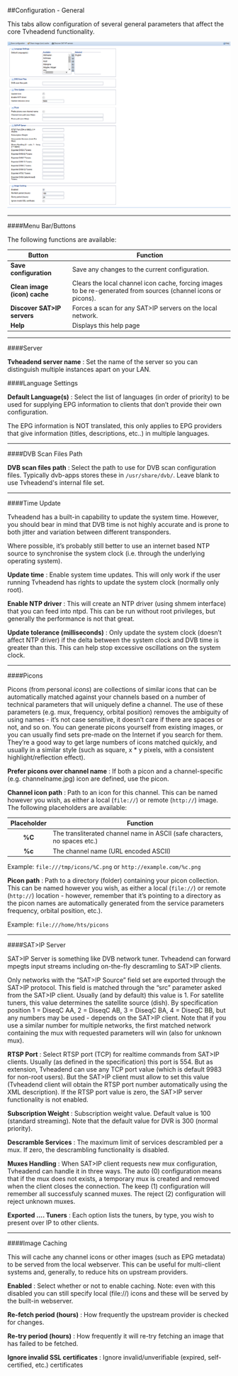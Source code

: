 ##Configuration - General

This tabs allow configuration of several general parameters that affect
the core Tvheadend functionality.

!['General' Tab Screenshot 1](docresources/configgeneraltab.png)

---

####Menu Bar/Buttons

The following functions are available:

Button                       | Function
-----------------------------|---------
**Save configuration**       | Save any changes to the current configuration.
**Clean image (icon) cache** | Clears the local channel icon cache, forcing images to be re-generated from sources (channel icons or picons).
**Discover SAT>IP servers**  | Forces a scan for any SAT>IP servers on the local network.
**Help**                     | Displays this help page

---

####Server

**Tvheadend server name**
: Set the name of the server so you can distinguish multiple instances apart
  on your LAN. 

####Language Settings

**Default Language(s)**
: Select the list of languages (in order of priority) to be used for
  supplying EPG information to clients that don’t provide their own
  configuration.
    
The EPG information is NOT translated, this only applies to EPG
providers that give information (titles, descriptions, etc..) in
multiple languages.

---

####DVB Scan Files Path

**DVB scan files path**
: Select the path to use for DVB scan configuration files. Typically
  dvb-apps stores these in `/usr/share/dvb/`. Leave blank to use Tvheadend's
  internal file set.

---

####Time Update
    
Tvheadend has a built-in capability to update the system time.
However, you should bear in mind that DVB time is not highly
accurate and is prone to both jitter and variation between different
transponders.
    
Where possible, it’s probably still better to use an internet based
NTP source to synchronise the system clock (i.e. through the
underlying operating system).

**Update time**
: Enable system time updates. This will only work if the user running
  Tvheadend has rights to update the system clock (normally only root).

**Enable NTP driver**
: This will create an NTP driver (using shmem interface) that you can
  feed into ntpd. This can be run without root privileges, but
  generally the performance is not that great.

**Update tolerance (milliseconds)**
: Only update the system clock (doesn’t affect NTP driver) if the
  delta between the system clock and DVB time is greater than this.
  This can help stop excessive oscillations on the system clock.

---

####Picons

Picons (from *p*ersonal *icons*) are collections of similar icons that
can be automatically matched against your channels based on a number
of technical parameters that will uniquely define a channel. The use
of these parameters (e.g. mux, frequency, orbital position) removes
the ambiguity of using names - it’s not case sensitive, it doesn’t
care if there are spaces or not, and so on. You can generate picons
yourself from existing images, or you can usually find sets pre-made
on the Internet if you search for them. They’re a good way to get
large numbers of icons matched quickly, and usually in a similar
style (such as square, x \* y pixels, with a consistent
highlight/reflection effect).

**Prefer picons over channel name**
: If both a picon and a channel-specific (e.g. channelname.jpg) icon
  are defined, use the picon.

**Channel icon path**
: Path to an icon for this channel. This can be named however you
  wish, as either a local (`file://`) or remote (`http://`) image. The following
  placeholders are available:
    
Placeholder | Function
:----------:| --------
**%C**      | The transliterated channel name in ASCII (safe characters, no spaces etc.)
**%c**      | The channel name (URL encoded ASCII)

Example: `file:///tmp/icons/%C.png` or `http://example.com/%c.png`

**Picon path**
: Path to a directory (folder) containing your picon collection. This
  can be named however you wish, as either a local (`file://`) or remote
  (`http://`) location - however, remember that it’s pointing to a
  directory as the picon names are automatically generated from the
  service parameters frequency, orbital position, etc.).

Example: `file:///home/hts/picons`

---

####SAT>IP Server

SAT>IP Server is something like DVB network tuner. Tvheadend can
forward mpegts input streams including on-the-fly descramling to SAT\>IP
clients.

Only networks with the “SAT>IP Source” field set are exported through
the SAT>IP protocol. This field is matched through the “src” parameter
asked from the SAT>IP client. Usually (and by default) this value is 1.
For satellite tuners, this value determines the satellite source (dish).
By specification position 1 = DiseqC AA, 2 = DiseqC AB, 3 = DiseqC BA, 4
= DiseqC BB, but any numbers may be used - depends on the SAT\>IP
client. Note that if you use a similar number for multiple networks, the
first matched network containing the mux with requested parameters will
win (also for unknown mux).

**RTSP Port**
: Select RTSP port (TCP) for realtime commands from SAT\>IP clients.
  Usually (as defined in the specification) this port is 554. But as
  extension, Tvheadend can use any TCP port value (which is default 9983
  for non-root users). But the SAT>IP client must allow to set this value
  (Tvheadend client will obtain the RTSP port number automatically using
  the XML description). If the RTSP port value is zero, the SAT\>IP server
  functionality is not enabled.

**Subscription Weight**
: Subscription weight value. Default value is 100 (standard streaming).
  Note that the default value for DVR is 300 (normal priority).

**Descramble Services**
: The maximum limit of services descrambled per a mux. If zero, the
  descrambling functionality is disabled.

**Muxes Handling**
: When SAT\>IP client requests new mux configuration, Tvheadend can handle
  it in three ways. The auto (0) configuration means that if the mux does
  not exists, a temporary mux is created and removed when the client
  closes the connection. The keep (1) configuration will remember all
  successfuly scanned muxes. The reject (2) configuration will reject
  unknown muxes.

**Exported .... Tuners**
: Each option lists the tuners, by type, you wish to present over IP to other clients.

---

####Image Caching

This will cache any channel icons or other images (such as EPG metadata)
to be served from the local webserver. This can be useful for
multi-client systems and, generally, to reduce hits on upstream
providers.

**Enabled**
: Select whether or not to enable caching. Note: even with this disabled
  you can still specify local (file://) icons and these will be served by
  the built-in webserver.

**Re-fetch period (hours)**
: How frequently the upstream provider is checked for changes.

**Re-try period (hours)**
: How frequently it will re-try fetching an image that has failed to be
  fetched.

**Ignore invalid SSL certificates**
: Ignore invalid/unverifiable (expired, self-certified, etc.) certificates
